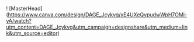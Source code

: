 ! [MasterHead] (https://www.canva.com/design/DAGE_Jcykvg/xE4UXeQypudwWpH7OMi-yA/watch?utm_content=DAGE_Jcykvg&utm_campaign=designshare&utm_medium=link&utm_source=editor)
